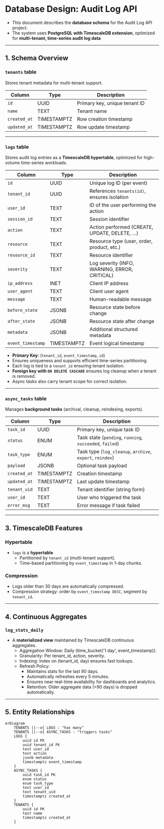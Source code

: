 # Database Design: Audit Log API

- This document describes the **database schema** for the Audit Log API project.
- The system uses **PostgreSQL with TimescaleDB extension**, optimized for **multi-tenant, time-series audit log data**
---

## 1. Schema Overview

### `tenants` table
Stores tenant metadata for multi-tenant support.

| Column       | Type         | Description                         |
|--------------|--------------|-------------------------------------|
| `id`         | UUID         | Primary key, unique tenant ID       |
| `name`       | TEXT         | Tenant name                         |
| `created_at` | TIMESTAMPTZ  | Row creation timestamp              |
| `updated_at` | TIMESTAMPTZ  | Row update timestamp                |

---

### `logs` table
Stores audit log entries as a **TimescaleDB hypertable**, optimized for high-volume time-series workloads.

| Column          | Type        | Description                                    |
|-----------------|-------------|------------------------------------------------|
| `id`            | UUID        | Unique log ID (per event)                      |
| `tenant_id`     | UUID        | References `tenants(id)`, ensures isolation    |
| `user_id`       | TEXT        | ID of the user performing the action           |
| `session_id`    | TEXT        | Session identifier                            |
| `action`        | TEXT        | Action performed (CREATE, UPDATE, DELETE, …)  |
| `resource`      | TEXT        | Resource type (user, order, product, etc.)     |
| `resource_id`   | TEXT        | Resource identifier                           |
| `severity`      | TEXT        | Log severity (INFO, WARNING, ERROR, CRITICAL) |
| `ip_address`    | INET        | Client IP address                             |
| `user_agent`    | TEXT        | Client user agent                             |
| `message`       | TEXT        | Human-readable message                        |
| `before_state`  | JSONB       | Resource state before change                  |
| `after_state`   | JSONB       | Resource state after change                   |
| `metadata`      | JSONB       | Additional structured metadata                |
| `event_timestamp` | TIMESTAMPTZ | Event logical timestamp                     |

- **Primary Key**: (`tenant_id`, `event_timestamp`, `id`)  
- Ensures uniqueness and supports efficient time-series partitioning.
- Each log is tied to a `tenant_id` ensuring tenant isolation.
- **Foreign key with `ON DELETE CASCADE`** ensures log cleanup when a tenant is removed.  
- Async tasks also carry tenant scope for correct isolation.

---

### `async_tasks` table
Manages **background tasks** (archival, cleanup, reindexing, exports).

| Column       | Type              | Description                                |
|--------------|-------------------|--------------------------------------------|
| `task_id`    | UUID              | Primary key, unique task ID                |
| `status`     | ENUM              | Task state (`pending`, `running`, `succeeded`, `failed`) |
| `task_type`  | ENUM              | Task type (`log_cleanup`, `archive`, `export`, `reindex`) |
| `payload`    | JSONB             | Optional task payload                      |
| `created_at` | TIMESTAMPTZ       | Creation timestamp                         |
| `updated_at` | TIMESTAMPTZ       | Last update timestamp                      |
| `tenant_uid` | TEXT              | Tenant identifier (string form)            |
| `user_id`    | TEXT              | User who triggered the task                |
| `error_msg`  | TEXT              | Error message if task failed               |

---

## 3. TimescaleDB Features

### Hypertable
- `logs` is a **hypertable** 
    - Partitioned by `tenant_id` (multi-tenant support).
    - Time-based partitioning by `event_timestamp` in 1-day chunks.

### Compression
- Logs older than 30 days are automatically compressed.
- Compression strategy: order by `event_timestamp DESC`, segment by `tenant_id`.

---

## 4. Continuous Aggregates

### `log_stats_daily`
- A **materialized view** maintained by TimescaleDB continuous aggregates.
    - Aggregation Window: Daily (time_bucket('1 day', event_timestamp)).
    - Granularity: Per tenant_id, action, severity.
    - Indexing: Index on (tenant_id, day) ensures fast lookups.
    - Refresh Policy:
        - Maintains stats for the last 90 days.
        - Automatically refreshes every 5 minutes.
        - Ensures near real-time availability for dashboards and analytics.
        - Retention: Older aggregate data (>90 days) is dropped automatically.

---

## 5. Entity Relationships

```mermaid
erDiagram
    TENANTS ||--o{ LOGS : "has many"
    TENANTS ||--o{ ASYNC_TASKS : "triggers tasks"
    LOGS {
        uuid id PK
        uuid tenant_id FK
        text user_id
        text action
        jsonb metadata
        timestamptz event_timestamp
    }
    ASYNC_TASKS {
        uuid task_id PK
        enum status
        enum task_type
        text user_id
        text tenant_uid
        timestamptz created_at
    }
    TENANTS {
        uuid id PK
        text name
        timestamptz created_at
    }
```
